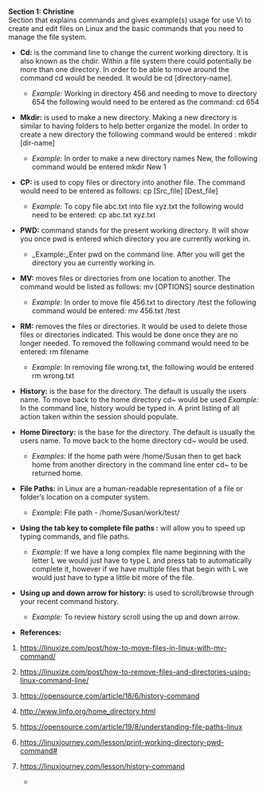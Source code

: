 **Section 1: Christine**
<br> 
Section that explains commands and gives example(s) usage for use Vi to create and edit files on Linux and the basic commands that you need to manage the file system.

- **Cd:** is the command line to change the current working directory. It is also known as the chdir. Within a file system there could potentially be more than one directory. In order to be able to move around the command cd would be needed. It would be cd [directory-name].

	- _Example:_ Working in directory 456 and needing to move to directory 654 the following would need to be entered as the command: cd 654

- **Mkdir:** is used to make a new directory. Making a new directory is similar to having folders to help better organize the model. In order to create a new directory the following command would be entered : mkdir [dir-name]

 	- _Example:_  In order to make a new directory names New, the following command would be entered mkdir New 1

- **CP:** is used to copy files or directory into another file. The command would need to be entered as follows: cp [Src_file] [Dest_file]

	- _Example:_ To copy file abc.txt into file xyz.txt the following would need to be entered: cp abc.txt xyz.txt

- **PWD:** command stands for the present working directory. It will show you once pwd is entered which directory you are currently working in. 
	- _Example:_Enter pwd on the command line. After you will get the directory you ae currently working in. 

- **MV:** moves files or directories from one location to another. The command would be listed as follows: mv [OPTIONS] source destination
	- _Example:_ In order to move file 456.txt to directory /test the following command would be entered: mv 456.txt /test

- **RM:** removes the files or directories. It would be used to delete those files or directories indicated. This would be done once they are no longer needed. To removed the following command would need to be entered: rm filename
	- _Example:_ In removing file wrong.txt, the following would be entered rm wrong.txt

- **History:**  is the base for the directory. The default is usually the users name.  To move back to the home directory cd~ would be used
	_Example:_ In the command line, history would be typed in. A print listing of all action taken within the session should populate. 

- **Home Directory:** is the base for the directory. The default is usually the users name.  To move back to the home directory cd~ would be used. 
	- _Examples:_ If the home path were /home/Susan then to get back home from another directory in the command line enter cd~ to be returned home.  

- **File Paths:** in Linux are a human-readable representation of a file or folder’s location on a computer system.
	- _Example:_ File path - /home/Susan/work/test/
	
- **Using the tab key to complete file paths :** will allow you to speed up typing commands, and file paths. 
	- _Example:_ If we have a long  complex file name beginning with the letter L we would just have to type L and press tab to automatically complete it, however if we have multiple files that begin with L we would just have to type a little bit more of the file.

- **Using up and down arrow for history:** is used to scroll/browse through your recent command history.
	- _Example:_ To review history scroll using the up and down arrow. 

- **References:** 
1.	https://linuxize.com/post/how-to-move-files-in-linux-with-mv-command/
2.	https://linuxize.com/post/how-to-remove-files-and-directories-using-linux-command-line/
3.	https://opensource.com/article/18/6/history-command
4.	http://www.linfo.org/home_directory.html
5.	https://opensource.com/article/19/8/understanding-file-paths-linux
6.	https://linuxjourney.com/lesson/print-working-directory-pwd-command#
7.	https://linuxjourney.com/lesson/history-command

	- 



